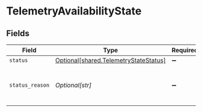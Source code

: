 # TelemetryAvailabilityState


## Fields

| Field                                                                                    | Type                                                                                     | Required                                                                                 | Description                                                                              |
| ---------------------------------------------------------------------------------------- | ---------------------------------------------------------------------------------------- | ---------------------------------------------------------------------------------------- | ---------------------------------------------------------------------------------------- |
| `status`                                                                                 | [Optional[shared.TelemetryStateStatus]](undefined/models/shared/telemetrystatestatus.md) | :heavy_minus_sign:                                                                       | N/A                                                                                      |
| `status_reason`                                                                          | *Optional[str]*                                                                          | :heavy_minus_sign:                                                                       | will be populate only when status is unhealthy                                           |